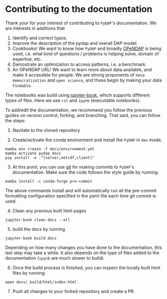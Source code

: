 # Contributing to the documentation

Thank your for your interest of contributing to `PyDAP`'s documentation. We are interests in additions that

1. Identify and correct typos.
2. Improve the description of the pydap and overall DAP model.
3. Cookbooks! We want to know how `PyDAP` and broadly [OPeNDAP](https://www.opendap.org/) is being used, i.e. what kind of questions / problems is helping solve, domain of expertise, etc.
4. Demostrate an optimization to access patterns, i.e. a benchmark.
5. An OPeNDAP URL! We want to learn more about data available, and make it accessible for people. We are strong proponents of `data democratization` and `open science`, and these begin by making your data `Findable`.


The notebooks was build using [jupyter-book](https://jupyterbook.org/en/stable/intro.html), which supports different types of files. Here we use `rst` and `ipynb` (executable notebooks).


To add/edit the documentation, we recommend you follow the previous guides on version control, forking, and branching. That said, you can follow the steps:

1. Navitate to the cloned repository

2. Create/activate the conda environment and install the `PyDAP` in `dev` mode.
```shell
mamba env create -f docs/environment.yml
mamba activate pydap_docs
pip install -e ."[server,netcdf,client]"
```

3. At this point, you can use [git](git.md) for making commits to `PyDAP`'s documentation. Make sure the code follows the style guide by running:

```shell
mamba install -c conda-forge pre-commit
```

The above commands install and will automatically run all the pre-commit formatting configuration specified in the yaml-file each time git commit is used.


4. Clean any previous built html pages
```shell
jupyter-book clean docs --all
```

5. build the docs by running
```shell
jupyter-book build docs
```
Depending on how many changes you have done to the documentation, this last step may take a while. It also depends on the type of files added to the documentation (`ipynb` are much slower to build).

6. Once the build process is finished, you can inspect the locally built html files by running:
```shell
open docs/_build/html/index.html
```

7. Push all changes to your forked repository and create a PR.
